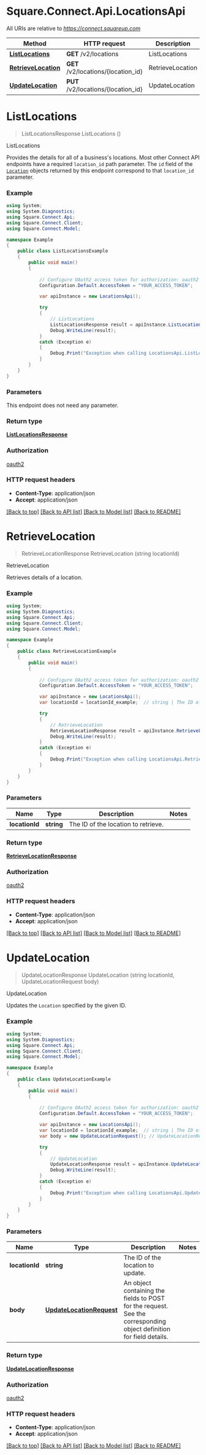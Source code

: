 # Square.Connect.Api.LocationsApi

All URIs are relative to *https://connect.squareup.com*

Method | HTTP request | Description
------------- | ------------- | -------------
[**ListLocations**](LocationsApi.md#listlocations) | **GET** /v2/locations | ListLocations
[**RetrieveLocation**](LocationsApi.md#retrievelocation) | **GET** /v2/locations/{location_id} | RetrieveLocation
[**UpdateLocation**](LocationsApi.md#updatelocation) | **PUT** /v2/locations/{location_id} | UpdateLocation


<a name="listlocations"></a>
# **ListLocations**
> ListLocationsResponse ListLocations ()

ListLocations

Provides the details for all of a business's locations.  Most other Connect API endpoints have a required `location_id` path parameter. The `id` field of the [`Location`](#type-location) objects returned by this endpoint correspond to that `location_id` parameter.

### Example
```csharp
using System;
using System.Diagnostics;
using Square.Connect.Api;
using Square.Connect.Client;
using Square.Connect.Model;

namespace Example
{
    public class ListLocationsExample
    {
        public void main()
        {
            
            // Configure OAuth2 access token for authorization: oauth2
            Configuration.Default.AccessToken = "YOUR_ACCESS_TOKEN";

            var apiInstance = new LocationsApi();

            try
            {
                // ListLocations
                ListLocationsResponse result = apiInstance.ListLocations();
                Debug.WriteLine(result);
            }
            catch (Exception e)
            {
                Debug.Print("Exception when calling LocationsApi.ListLocations: " + e.Message );
            }
        }
    }
}
```

### Parameters
This endpoint does not need any parameter.

### Return type

[**ListLocationsResponse**](ListLocationsResponse.md)

### Authorization

[oauth2](../README.md#oauth2)

### HTTP request headers

 - **Content-Type**: application/json
 - **Accept**: application/json

[[Back to top]](#) [[Back to API list]](../README.md#documentation-for-api-endpoints) [[Back to Model list]](../README.md#documentation-for-models) [[Back to README]](../README.md)

<a name="retrievelocation"></a>
# **RetrieveLocation**
> RetrieveLocationResponse RetrieveLocation (string locationId)

RetrieveLocation

Retrieves details of a location.

### Example
```csharp
using System;
using System.Diagnostics;
using Square.Connect.Api;
using Square.Connect.Client;
using Square.Connect.Model;

namespace Example
{
    public class RetrieveLocationExample
    {
        public void main()
        {
            
            // Configure OAuth2 access token for authorization: oauth2
            Configuration.Default.AccessToken = "YOUR_ACCESS_TOKEN";

            var apiInstance = new LocationsApi();
            var locationId = locationId_example;  // string | The ID of the location to retrieve.

            try
            {
                // RetrieveLocation
                RetrieveLocationResponse result = apiInstance.RetrieveLocation(locationId);
                Debug.WriteLine(result);
            }
            catch (Exception e)
            {
                Debug.Print("Exception when calling LocationsApi.RetrieveLocation: " + e.Message );
            }
        }
    }
}
```

### Parameters

Name | Type | Description  | Notes
------------- | ------------- | ------------- | -------------
 **locationId** | **string**| The ID of the location to retrieve. | 

### Return type

[**RetrieveLocationResponse**](RetrieveLocationResponse.md)

### Authorization

[oauth2](../README.md#oauth2)

### HTTP request headers

 - **Content-Type**: application/json
 - **Accept**: application/json

[[Back to top]](#) [[Back to API list]](../README.md#documentation-for-api-endpoints) [[Back to Model list]](../README.md#documentation-for-models) [[Back to README]](../README.md)

<a name="updatelocation"></a>
# **UpdateLocation**
> UpdateLocationResponse UpdateLocation (string locationId, UpdateLocationRequest body)

UpdateLocation

Updates the `Location` specified by the given ID.

### Example
```csharp
using System;
using System.Diagnostics;
using Square.Connect.Api;
using Square.Connect.Client;
using Square.Connect.Model;

namespace Example
{
    public class UpdateLocationExample
    {
        public void main()
        {
            
            // Configure OAuth2 access token for authorization: oauth2
            Configuration.Default.AccessToken = "YOUR_ACCESS_TOKEN";

            var apiInstance = new LocationsApi();
            var locationId = locationId_example;  // string | The ID of the location to update.
            var body = new UpdateLocationRequest(); // UpdateLocationRequest | An object containing the fields to POST for the request.  See the corresponding object definition for field details.

            try
            {
                // UpdateLocation
                UpdateLocationResponse result = apiInstance.UpdateLocation(locationId, body);
                Debug.WriteLine(result);
            }
            catch (Exception e)
            {
                Debug.Print("Exception when calling LocationsApi.UpdateLocation: " + e.Message );
            }
        }
    }
}
```

### Parameters

Name | Type | Description  | Notes
------------- | ------------- | ------------- | -------------
 **locationId** | **string**| The ID of the location to update. | 
 **body** | [**UpdateLocationRequest**](UpdateLocationRequest.md)| An object containing the fields to POST for the request.  See the corresponding object definition for field details. | 

### Return type

[**UpdateLocationResponse**](UpdateLocationResponse.md)

### Authorization

[oauth2](../README.md#oauth2)

### HTTP request headers

 - **Content-Type**: application/json
 - **Accept**: application/json

[[Back to top]](#) [[Back to API list]](../README.md#documentation-for-api-endpoints) [[Back to Model list]](../README.md#documentation-for-models) [[Back to README]](../README.md)

